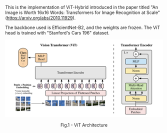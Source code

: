This is the implementation of ViT-Hybrid introduced in the paper titled "An Image is Worth 16x16 Words: Transformers for Image Recognition at Scale" (https://arxiv.org/abs/2010.11929).

The backbone used is EfficientNet-B2, and the weights are frozen. The ViT head is trained with "Stanford's Cars 196" dataset.

<p align = "center">
<img src = "ViT.png">
</p>
<p align = "center">
Fig.1 - ViT Architecture
</p>
